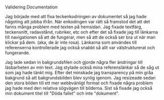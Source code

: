 Validering Documentation

Jag började med att fixa teckenkodningen av dokumentet så jag hade någoting att jobba ifrån. När enkodingen var rätt så framstod det att det fanns många problem med texten på hemsidan. Jag fixade textfärg, teckensnitt, radavstånd, rubriker, etc och efter det så fixade jag till länkarna till navigationen så att de fungerar, men så att de också ser bra ut när man klickar på dem. (aka, de är inte rosa). Länkarna som användes till referenserna kontrollerade jag också snabbt så allt var välstrukturerat och fungerande. 

Jag lade sedan in bakgrundsfilen och gjorde några fler ändringar till läsbarheten av min text. Jag stylade också mina referenslänkar så de såg ut som jag hade tänkt mig. Efter det minskade jag transparency på min gråa bakgrund så att bakgrundsbilden blev synlig igenom. Jag resizeade sedan den stora bilden till ett mer webbvänligt format och fixade några problem jag hade med den relativa sögvägen till bilderna. Sist så fixade jag också min dokument titel till "Döda fallet" och inte "dokument".
